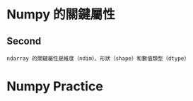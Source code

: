 # Numpy 的關鍵屬性
## Second
```
ndarray 的關鍵屬性是維度（ndim）、形狀（shape）和數值類型（dtype）
```
# Numpy Practice
```
```



